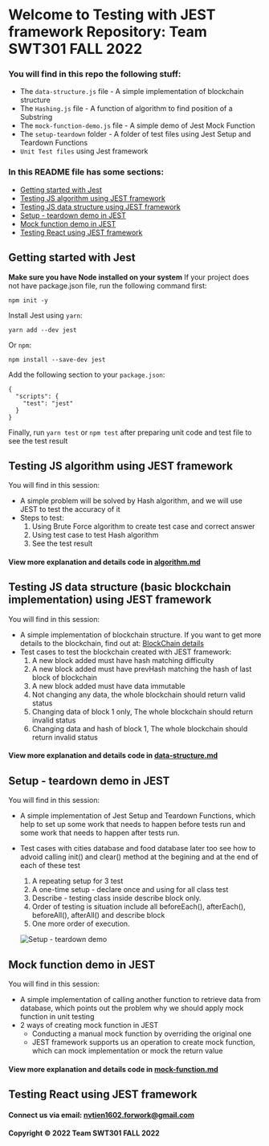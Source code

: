 # Welcome to Testing with JEST framework Repository: Team SWT301 FALL 2022

### You will find in this repo the following stuff:

* The `data-structure.js` file - A simple implementation of blockchain structure
* The `Hashing.js` file - A function of algorithm to find position of a Substring
* The `mock-function-demo.js` file - A simple demo of Jest Mock Function
* The `setup-teardown` folder - A folder of test files using Jest Setup and Teardown Functions
* `Unit Test files` using Jest framework

### In this README file has some sections:
* [Getting started with Jest](https://github.com/viettien1602/swt301-testing-with-jest#testing-js-algorithm-using-jest-framework)
* [Testing JS algorithm using JEST framework](https://github.com/viettien1602/swt301-testing-with-jest#testing-js-algorithm-using-jest-framework)
* [Testing JS data structure using JEST framework](https://github.com/viettien1602/swt301-testing-with-jest#testing-js-data-structure-basic-blockchain-implementation-using-jest-framework)
* [Setup - teardown demo in JEST](https://github.com/viettien1602/swt301-testing-with-jest#setup---teardown-demo-in-jest)
* [Mock function demo in JEST](https://github.com/viettien1602/swt301-testing-with-jest#mock-function-demo-in-jest)
* [Testing React using JEST framework](https://github.com/viettien1602/swt301-testing-with-jest#testing-react-using-jest-framework)

## Getting started with Jest

**Make sure you have Node installed on your system**
If your project does not have package.json file, run the following command first:

```
npm init -y
```

Install Jest using `yarn`:

```
yarn add --dev jest
```

Or `npm`:

```
npm install --save-dev jest
```

Add the following section to your `package.json`:

```
{
  "scripts": {
    "test": "jest"
  }
}
```

Finally, run `yarn test` or `npm test` after preparing unit code and test file to see the test result


## Testing JS algorithm using JEST framework
You will find in this session:
* A simple problem will be solved by Hash algorithm, and we will use JEST to test the accuracy of it
* Steps to test:
    1. Using Brute Force algorithm to create test case and correct answer
    2. Using test case to test Hash algorithm
    3. See the test result
#### View more explanation and details code in [algorithm.md](https://github.com/viettien1602/swt301-testing-with-jest/blob/main/testing-js/readme-details/algorithm.md)

## Testing JS data structure (basic blockchain implementation) using JEST framework
You will find in this session:
* A simple implementation of blockchain structure. If you want to get more details to the blockchain, find out at: [BlockChain details](https://youtube.com/playlist?list=PLzvRQMJ9HDiTqZmbtFisdXFxul5k0F-Q4)
* Test cases to test the blockchain created with JEST framework:
    1. A new block added must have hash matching difficulty
    2. A new block added must have prevHash matching the hash of last block of blockchain
    3. A new block added must have data immutable
    4. Not changing any data, the whole blockchain should return valid status
    5. Changing data of block 1 only, The whole blockchain should return invalid status
    6. Changing data and hash of block 1, The whole blockchain should return invalid status
#### View more explanation and details code in [data-structure.md](https://github.com/viettien1602/swt301-testing-with-jest/blob/main/testing-js/readme-details/data-structure.md)

## Setup - teardown demo in JEST
You will find in this session:
* A simple implementation of Jest Setup and Teardown Functions, which help to set up some work that needs to happen before tests run and some work that needs to happen after tests run.
* Test cases with cities database and food database later too see how to advoid calling init() and clear() method at the begining and at the end of each of these test
    1. A repeating setup for 3 test
    2. A one-time setup - declare once and using for all class test
    3. Describe - testing class inside describe block only.
    4. Order of testing is situation include all beforeEach(), afterEach(), beforeAll(), afterAll() and describe block
    5. One more order of execution.

    ![Setup - teardown demo]()

## Mock function demo in JEST
You will find in this session:
* A simple implementation of calling another function to retrieve data from database, which points out the problem why we should apply mock function in unit testing
* 2 ways of creating mock function in JEST
    * Conducting a manual mock function by overriding the original one
    * JEST framework supports us an operation to create mock function, which can mock implementation or mock the return value
#### View more explanation and details code in [mock-function.md](https://github.com/viettien1602/swt301-testing-with-jest/blob/main/testing-js/readme-details/mock-function.md)


## Testing React using JEST framework



#### Connect us via email: nvtien1602.forwork@gmail.com

#### Copyright &#169; 2022 Team SWT301 FALL 2022

